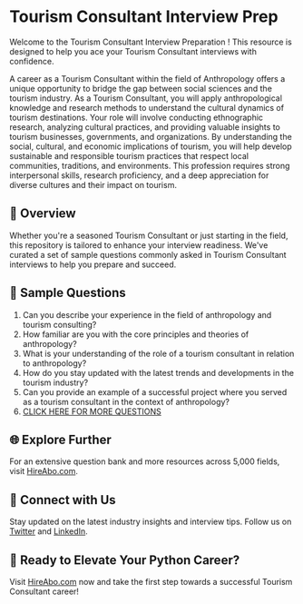 # Tourism Consultant Interview Prep

Welcome to the Tourism Consultant Interview Preparation ! This resource is designed to help you ace your Tourism Consultant interviews with confidence.

A career as a Tourism Consultant within the field of Anthropology offers a unique opportunity to bridge the gap between social sciences and the tourism industry. As a Tourism Consultant, you will apply anthropological knowledge and research methods to understand the cultural dynamics of tourism destinations. Your role will involve conducting ethnographic research, analyzing cultural practices, and providing valuable insights to tourism businesses, governments, and organizations. By understanding the social, cultural, and economic implications of tourism, you will help develop sustainable and responsible tourism practices that respect local communities, traditions, and environments. This profession requires strong interpersonal skills, research proficiency, and a deep appreciation for diverse cultures and their impact on tourism.

## 🚀 Overview

Whether you're a seasoned Tourism Consultant or just starting in the field, this repository is tailored to enhance your interview readiness. We've curated a set of sample questions commonly asked in Tourism Consultant interviews to help you prepare and succeed.

## 📝 Sample Questions

1. Can you describe your experience in the field of anthropology and tourism consulting?
2. How familiar are you with the core principles and theories of anthropology?
3. What is your understanding of the role of a tourism consultant in relation to anthropology?
4. How do you stay updated with the latest trends and developments in the tourism industry?
5. Can you provide an example of a successful project where you served as a tourism consultant in the context of anthropology?
6. [CLICK HERE FOR MORE QUESTIONS](https://hireabo.com/job/7_2_21/Tourism%20Consultant)

## 🌐 Explore Further

For an extensive question bank and more resources across 5,000 fields, visit [HireAbo.com](https://www.hireabo.com).

## 📱 Connect with Us

Stay updated on the latest industry insights and interview tips. Follow us on [Twitter](https://twitter.com/hireabo) and [LinkedIn](https://www.linkedin.com/in/hire-abo-3609972a8/).

## 🚀 Ready to Elevate Your Python Career?

Visit [HireAbo.com](https://www.hireabo.com) now and take the first step towards a successful Tourism Consultant career!